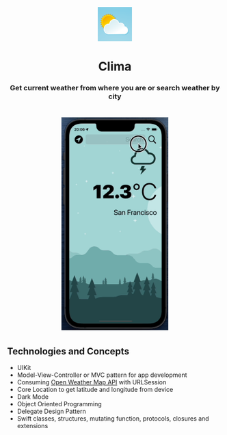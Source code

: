 <div align="center">
     <img alt="D" title="DevRadar" src="Documentation/iconApp.png" width="80px" />
</div>

<h1 align="center">
  Clima
</h1> 

<h3 align="center">
  Get current weather from where you are or search weather by city
</h3>

<h1 align="center">
     <img alt="D" title="DevRadar" src="Documentation/appGif.gif" width="250px" />
</h1>


## Technologies and Concepts

* UIKit
* Model-View-Controller or MVC pattern for app development
* Consuming [Open Weather Map API][api] with URLSession
* Core Location to get latitude and longitude from device
* Dark Mode
* Object Oriented Programming
* Delegate Design Pattern
* Swift classes, structures, mutating function, protocols, closures and extensions




[api]: https://openweathermap.org/